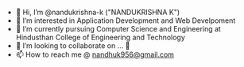 - 👋 Hi, I’m @nandukrishna-k ("NANDUKRISHNA K")
- 👀 I’m interested in Application Development and Web Develpoment 
- 🌱 I’m currently pursuing Computer Science and Engineering at Hindusthan College of Engineering and Technology
- 💞️ I’m looking to collaborate on ... 🤔
- 📫 How to reach me @ nandhuk956@gmail.com

<!---
nandukrishna-k/nandukrishna-k is a ✨ special ✨ repository because its `README.md` (this file) appears on your GitHub profile.
You can click the Preview link to take a look at your changes.
--->

